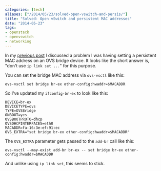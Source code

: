```yaml
---
categories: [tech]
aliases: ["/2014/05/23/solved-open-vswitch-and-persis/"]
title: "Solved: Open vSwitch and persistent MAC addresses"
date: "2014-05-23"
tags:
- openstack
- openvswitch
- networking
---
```


In my [previous post] I discussed a problem I was having setting a
persistent MAC address on an OVS bridge device.  It looks like the
short answer is, "don't use `ip link set ...`" for this purpose.

You can set the bridge MAC address via `ovs-vsctl` like this:

    ovs-vsctl set bridge br-ex other-config:hwaddr=$MACADDR

So I've updated my `ifconfig-br-ex` to look like this:

    DEVICE=br-ex
    DEVICETYPE=ovs
    TYPE=OVSBridge
    ONBOOT=yes
    OVSBOOTPROTO=dhcp
    OVSDHCPINTERFACES=eth0
    MACADDR=fa:16:3e:ef:91:ec
    OVS_EXTRA="set bridge br-ex other-config:hwaddr=$MACADDR"

The `OVS_EXTRA` parameter gets passed to the `add-br` call like this:

    ovs-vsctl --may-exist add-br br-ex -- set bridge br-ex other-config:hwaddr=$MACADDR

And unlike using `ip link set`, this seems to stick.

[previous post]: /2014/05/23/open-vswitch-and-persistent-ma/

